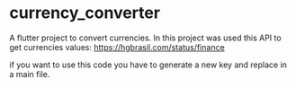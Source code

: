 # currency_converter

A flutter project to convert currencies.
In this project was used this API to get currencies values:
https://hgbrasil.com/status/finance

if you want to use this code you have to generate a new key and replace in a main file.

